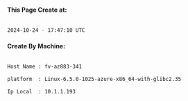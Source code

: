 
   
#### This Page Create at:

```bash

2024-10-24 - 17:47:10 UTC

```

#### Create By Machine:

```bash

Host Name : fv-az883-341

platform  : Linux-6.5.0-1025-azure-x86_64-with-glibc2.35

Ip Local  : 10.1.1.193

```

